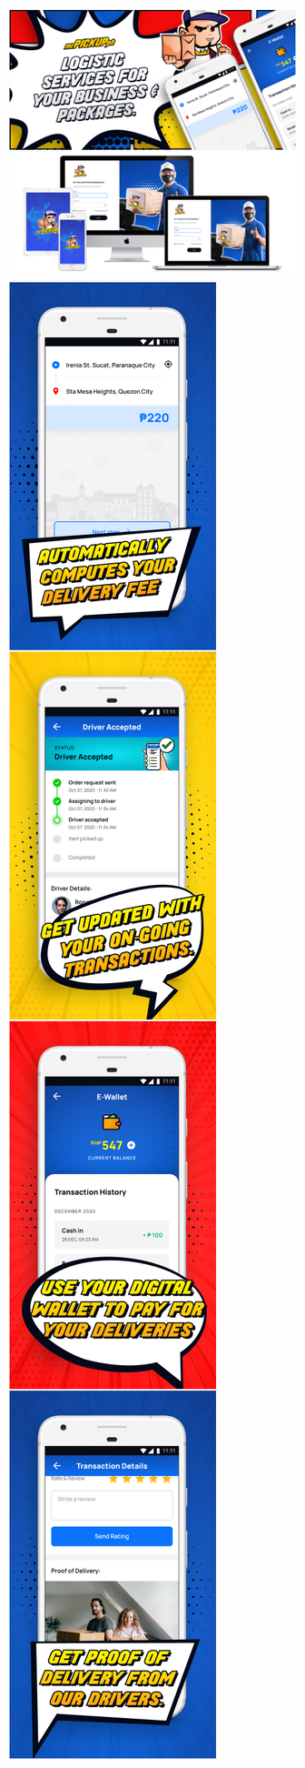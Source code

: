 ![Welcome](screens/00-welcome.jpg)
![Landing Page](screens/01-landing.png)
<div>
    <img src="screens/mobile/01.jpg" />
    <img src="screens/mobile/02.jpg" />
    <img src="screens/mobile/03.jpg" />
    <img src="screens/mobile/04.jpg" />
</div>
